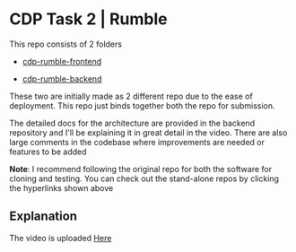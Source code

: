 # CDP Task 2 | Rumble

This repo consists of 2 folders

- [cdp-rumble-frontend](https://github.com/CyberFlaw/cdp-rumble-frontend)

- [cdp-rumble-backend](https://github.com/CyberFlaw/cdp-rumble-backend)

These two are initially made as 2 different repo due to the ease of deployment. This repo just binds together both the repo for submission.

The detailed docs for the architecture are provided in the backend repository and I'll be explaining it in great detail in the video. There are also large comments in the codebase where improvements are needed or features to be added

**Note**: I recommend following the original repo for both the software for cloning and testing. You can check out the stand-alone repos by clicking the hyperlinks shown above

## Explanation

The video is uploaded [Here](https://www.loom.com/share/aadb00f56f914063a5816764c95a4fa5)

